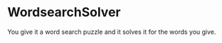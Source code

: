 WordsearchSolver
================

You give it a word search puzzle and it solves it for the words you give.
